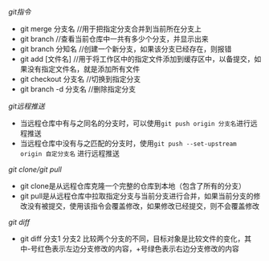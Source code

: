 *git指令*
- git merge 分支名   //用于把指定分支合并到当前所在分支上
- git branch  //查看当前仓库中一共有多少个分支，并显示出来
- git branch 分知名  //创建一个新分支，如果该分支已经存在，则报错
- git add [文件名]  //用于将工作区中的指定文件添加到缓存区中，以备提交，如果没有指定文件名，就是添加所有文件
- git checkout 分支名  //切换到指定分支
- git branch -d 分支名  //删除指定分支

*git远程推送*
- 当远程仓库中有与之同名的分支时，可以使用`git push origin 分支名`进行远程推送
- 当远程仓库中没有与之匹配的分支时，使用`git push --set-upstream origin 自定分支名` 进行远程推送

*git clone/git pull*
- git clone是从远程仓库克隆一个完整的仓库到本地（包含了所有的分支）
- git pull是从远程仓库中拉取指定分支与当前分支进行合并，如果当前分支的修改没有被提交，使用该指令会覆盖修改，如果修改已经提交，则不会覆盖修改

*git diff*
- git diff 分支1 分支2 比较两个分支的不同，目标对象是比较文件的变化，其中-号红色表示左边分支修改的内容，+号绿色表示右边分支修改的内容
